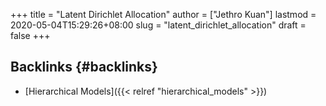 +++
title = "Latent Dirichlet Allocation"
author = ["Jethro Kuan"]
lastmod = 2020-05-04T15:29:26+08:00
slug = "latent_dirichlet_allocation"
draft = false
+++

## Backlinks {#backlinks}

-   [Hierarchical Models]({{< relref "hierarchical_models" >}})
